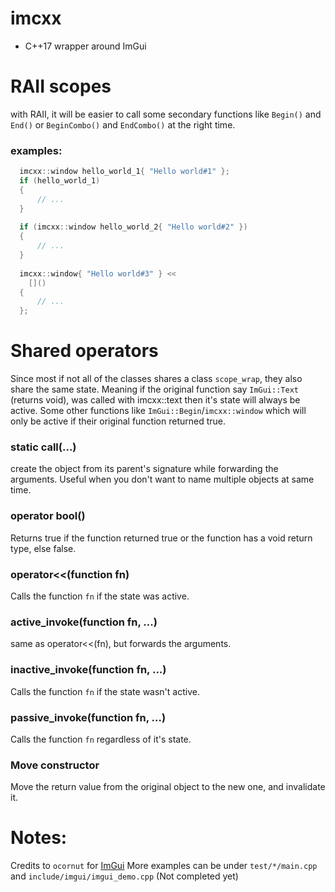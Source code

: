 # imcxx
+ C++17 wrapper around ImGui

# RAII scopes
with RAII, it will be easier to call some secondary functions like `Begin()` and `End()` or `BeginCombo()` and `EndCombo()` at the right time.

### examples:
```cpp
  imcxx::window hello_world_1{ "Hello world#1" };
  if (hello_world_1)
  {
      // ...
  }
  
  if (imcxx::window hello_world_2{ "Hello world#2" })
  {
      // ...
  }
  
  imcxx::window{ "Hello world#3" } << 
    []()
  {
      // ...
  };
```

# Shared operators
Since most if not all of the classes shares a class `scope_wrap`, they also share the same state. Meaning if the original function say `ImGui::Text` (returns void), was called with imcxx::text then it's state will always be active.
Some other functions like `ImGui::Begin`/`imcxx::window` which will only be active if their original function returned true.

### static call(...)
create the object from its parent's signature while forwarding the arguments. Useful when you don't want to name multiple objects at same time.

### operator bool()
Returns true if the function returned true or the function has a void return type, else false.

### operator<<(function fn)
Calls the function `fn` if the state was active.

### active_invoke(function fn, ...)
same as operator<<(fn), but forwards the arguments.

### inactive_invoke(function fn, ...)
Calls the function `fn` if the state wasn't active.

### passive_invoke(function fn, ...)
Calls the function `fn` regardless of it's state.

### Move constructor
Move the return value from the original object to the new one, and invalidate it.


# Notes:
Credits to `ocornut` for [ImGui](https://github.com/ocornut/imgui/tree/docking)
More examples can be under `test/*/main.cpp` and `include/imgui/imgui_demo.cpp` (Not completed yet)
